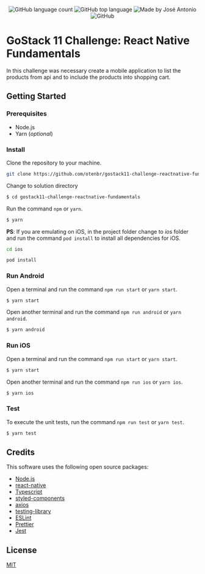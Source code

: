 <p align="center">
  <img alt="GitHub language count" src="https://img.shields.io/github/languages/count/otenbr/gostack11-challenge-reactnative-fundamentals?color=%2304D361">

  <img alt="GitHub top language" src="https://img.shields.io/github/languages/top/otenbr/gostack11-challenge-reactnative-fundamentals?color=%2304D361">

  <img alt="Made by José Antonio" src="https://img.shields.io/badge/made%20by-José%20Antonio-%2304D361">

  <img alt="GitHub" src="https://img.shields.io/github/license/otenbr/gostack11-challenge-reactnative-fundamentals?color=%2304D361">

</p>

# GoStack 11 Challenge: React Native Fundamentals

In this challenge was necessary create a mobile application to list the products from api and to include the products into shopping cart.

## Getting Started

### Prerequisites

- Node.js
- Yarn (_optional_)

### Install

Clone the repository to your machine.

```sh
git clone https://github.com/otenbr/gostack11-challenge-reactnative-fundamentals.git
```

Change to solution directory

```sh
$ cd gostack11-challenge-reactnative-fundamentals
```

Run the command `npm` or `yarn`.

```sh
$ yarn
```

**PS**: If you are emulating on iOS, in the project folder change to _ios_ folder and run the command `pod install` to install all dependencies for iOS.

```sh
cd ios

pod install
```

### Run Android

Open a terminal and run the command `npm run start` or `yarn start`.

```sh
$ yarn start
```

Open another terminal and run the command `npm run android` or `yarn android`.

```sh
$ yarn android
```

### Run iOS

Open a terminal and run the command `npm run start` or `yarn start`.

```sh
$ yarn start
```

Open another terminal and run the command `npm run ios` or `yarn ios`.

```sh
$ yarn ios
```

### Test

To execute the unit tests, run the command `npm run test` or `yarn test`.

```sh
$ yarn test
```

## Credits

This software uses the following open source packages:

- [Node.js](https://nodejs.org/)
- [react-native](https://reactnative.dev/)
- [Typescript](https://www.typescriptlang.org/)
- [styled-components](https://styled-components.com/)
- [axios](https://github.com/axios/axios)
- [testing-library](https://github.com/testing-library)
- [ESLint](https://eslint.org/)
- [Prettier](https://prettier.io/)
- [Jest](https://jestjs.io/)

## License

[MIT](.github/LICENSE.md)
